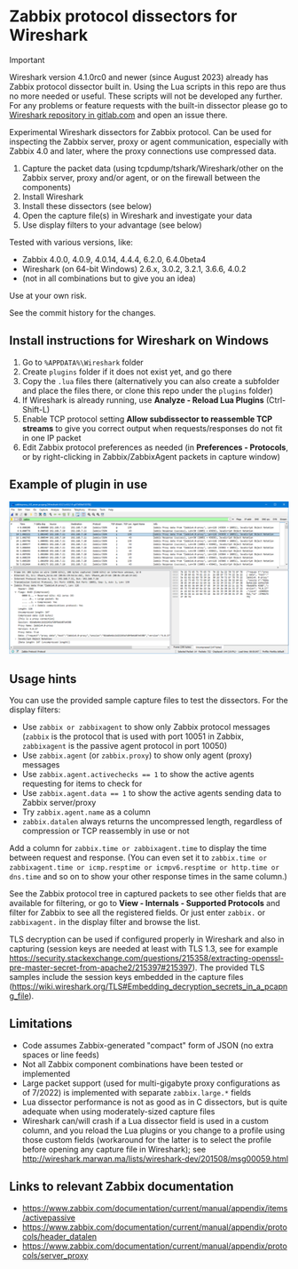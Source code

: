 # Zabbix protocol dissectors for Wireshark

> [!IMPORTANT]
> Wireshark version 4.1.0rc0 and newer (since August 2023) already has Zabbix protocol
> dissector built in. Using the Lua scripts in this repo are thus no more needed or useful.
> These scripts will not be developed any further. For any problems or feature requests
> with the built-in dissector please go to
> [Wireshark repository in gitlab.com](https://gitlab.com/wireshark/wireshark)
> and open an issue there.

Experimental Wireshark dissectors for Zabbix protocol. Can be used for inspecting the Zabbix
server, proxy or agent communication, especially with Zabbix 4.0 and later, where the proxy
connections use compressed data.

1. Capture the packet data (using tcpdump/tshark/Wireshark/other on the Zabbix server, proxy and/or agent,
or on the firewall between the components)
1. Install Wireshark
1. Install these dissectors (see below)
1. Open the capture file(s) in Wireshark and investigate your data
1. Use display filters to your advantage (see below)

Tested with various versions, like:
- Zabbix 4.0.0, 4.0.9, 4.0.14, 4.4.4, 6.2.0, 6.4.0beta4
- Wireshark (on 64-bit Windows) 2.6.x, 3.0.2, 3.2.1, 3.6.6, 4.0.2
- (not in all combinations but to give you an idea)

Use at your own risk.

See the commit history for the changes.

## Install instructions for Wireshark on Windows

1. Go to `%APPDATA%\Wireshark` folder
1. Create `plugins` folder if it does not exist yet, and go there
1. Copy the `.lua` files there (alternatively you can also create a subfolder and
place the files there, or clone this repo under the `plugins` folder)
1. If Wireshark is already running, use **Analyze - Reload Lua Plugins** (Ctrl-Shift-L)
1. Enable TCP protocol setting **Allow subdissector to reassemble TCP streams**
to give you correct output when requests/responses do not fit in one
IP packet
1. Edit Zabbix protocol preferences as needed (in **Preferences - Protocols**, or
by right-clicking in Zabbix/ZabbixAgent packets in capture window)

## Example of plugin in use

![Example of viewing packets](./screenshots/example.png)

## Usage hints

You can use the provided sample capture files to test the dissectors. For the display filters:

- Use `zabbix or zabbixagent` to show only Zabbix protocol messages (`zabbix` is the protocol that
is used with port 10051 in Zabbix, `zabbixagent` is the passive agent protocol in port 10050)
- Use `zabbix.agent` (or `zabbix.proxy`) to show only agent (proxy) messages
- Use `zabbix.agent.activechecks == 1` to show the active agents requesting for items
to check for
- Use `zabbix.agent.data == 1` to show the active agents sending data to Zabbix server/proxy
- Try `zabbix.agent.name` as a column
- `zabbix.datalen` always returns the uncompressed length, regardless of
compression or TCP reassembly in use or not

Add a column for `zabbix.time or zabbixagent.time` to display the time between
request and response. (You can even set it to
`zabbix.time or zabbixagent.time or icmp.resptime or icmpv6.resptime or http.time or dns.time`
and so on to show your other response times in the same column.)

See the Zabbix protocol tree in captured packets to see other fields that are
available for filtering, or go to **View - Internals - Supported Protocols** and
filter for Zabbix to see all the registered fields. Or just enter `zabbix.` or
`zabbixagent.` in the display filter and browse the list.

TLS decryption can be used if configured properly in Wireshark and also in
capturing (session keys are needed at least with TLS 1.3, see for example
https://security.stackexchange.com/questions/215358/extracting-openssl-pre-master-secret-from-apache2/215397#215397).
The provided TLS samples include the session keys embedded in the capture files
(https://wiki.wireshark.org/TLS#Embedding_decryption_secrets_in_a_pcapng_file).

## Limitations

- Code assumes Zabbix-generated "compact" form of JSON (no extra spaces or line feeds)
- Not all Zabbix component combinations have been tested or implemented
- Large packet support (used for multi-gigabyte proxy configurations as of 7/2022) is implemented
with separate `zabbix.large.*` fields
- Lua dissector performance is not as good as in C dissectors, but is quite adequate when using
moderately-sized capture files
- Wireshark can/will crash if a Lua dissector field is used in a custom column, and you reload the
Lua plugins or you change to a profile using those custom fields (workaround for the latter is
to select the profile before opening any capture file in Wireshark); see
http://wireshark.marwan.ma/lists/wireshark-dev/201508/msg00059.html

## Links to relevant Zabbix documentation

- https://www.zabbix.com/documentation/current/manual/appendix/items/activepassive
- https://www.zabbix.com/documentation/current/manual/appendix/protocols/header_datalen
- https://www.zabbix.com/documentation/current/manual/appendix/protocols/server_proxy
